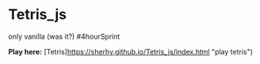 # Tetris_js
only vanilla (was it?) #4hourSprint

**Play here:** [Tetris]https://sherhy.github.io/Tetris_js/index.html "play tetris")

